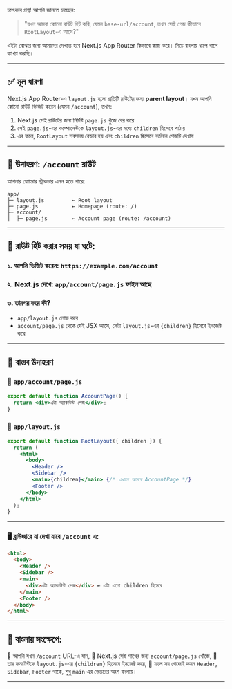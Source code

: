 চমৎকার প্রশ্ন! আপনি জানতে চাচ্ছেন:

> "যখন আমরা কোনো রাউট হিট করি, যেমন `base-url/account`, তখন সেই পেজ কীভাবে `RootLayout`-এ আসে?"

এইটা বোঝার জন্য আমাদের দেখতে হবে Next.js App Router কিভাবে কাজ করে। নিচে বাংলায় ধাপে ধাপে ব্যাখ্যা করছি।

---

## ✅ মূল ধারণা

Next.js App Router-এ `layout.js` হলো প্রতিটি রাউটের জন্য **parent layout**। যখন আপনি কোনো রাউট ভিজিট করেন (যেমন `/account`), তখন:

1. Next.js সেই রাউটের জন্য নির্দিষ্ট `page.js` খুঁজে বের করে
2. সেই `page.js`-এর কম্পোনেন্টকে `layout.js`-এর মধ্যে `children` হিসেবে পাঠায়
3. এর ফলে, `RootLayout` সবসময় রেন্ডার হয় এবং `children` হিসেবে বর্তমান পেজটি দেখায়

---

## 🧭 উদাহরণ: `/account` রাউট

আপনার ফোল্ডার স্ট্রাকচার এমন হতে পারে:

```
app/
├─ layout.js         ← Root layout
├─ page.js           ← Homepage (route: /)
├─ account/
│  ├─ page.js        ← Account page (route: /account)
```

---

## 🔄 রাউট হিট করার সময় যা ঘটে:

### ১. আপনি ভিজিট করেন: `https://example.com/account`

### ২. Next.js দেখে: `app/account/page.js` ফাইল আছে

### ৩. তারপর করে কী?

* `app/layout.js` লোড করে
* `account/page.js` থেকে যেই JSX আসে, সেটা `layout.js`-এর `{children}` হিসেবে ইনজেক্ট করে

---

## 🔧 বাস্তব উদাহরণ

### 📁 `app/account/page.js`

```jsx
export default function AccountPage() {
  return <div>এটা অ্যাকাউন্ট পেজ</div>;
}
```

### 📁 `app/layout.js`

```jsx
export default function RootLayout({ children }) {
  return (
    <html>
      <body>
        <Header />
        <Sidebar />
        <main>{children}</main> {/* এখানে আসবে AccountPage */}
        <Footer />
      </body>
    </html>
  );
}
```

---

### 🖥️ ব্রাউজারে যা দেখা যাবে `/account` এ:

```html
<html>
  <body>
    <Header />
    <Sidebar />
    <main>
      <div>এটা অ্যাকাউন্ট পেজ</div> ← এটা এলো children হিসেবে
    </main>
    <Footer />
  </body>
</html>
```

---

## 📌 বাংলায় সংক্ষেপে:

🔹 আপনি যখন `/account` URL-এ যান,
🔹 Next.js সেই পাথের জন্য `account/page.js` খোঁজে,
🔹 তার কনটেন্টকে `layout.js`-এর `{children}` হিসেবে ইনজেক্ট করে,
🔹 ফলে সব পেজেই কমন `Header`, `Sidebar`, `Footer` থাকে, শুধু `main` এর ভেতরের অংশ বদলায়।

---

